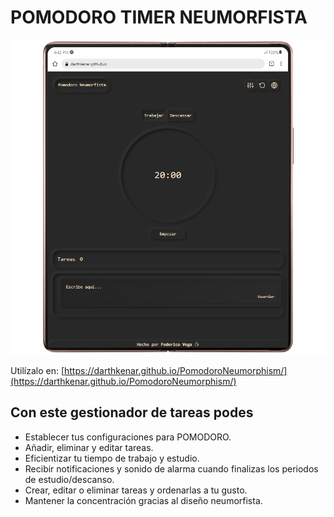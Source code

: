 # POMODORO TIMER NEUMORFISTA

![Pomodoro Image Example](./doc/images/pomodoroneumorphism3.webp)

Utilízalo en:
[https://darthkenar.github.io/PomodoroNeumorphism/](https://darthkenar.github.io/PomodoroNeumorphism/)

## Con este gestionador de tareas podes

- Establecer tus configuraciones para POMODORO.
- Añadir, eliminar y editar tareas.
- Eficientizar tu tiempo de trabajo y estudio.
- Recibir notificaciones y sonido de alarma cuando finalizas los periodos de estudio/descanso.
- Crear, editar o eliminar tareas y ordenarlas a tu gusto.
- Mantener la concentración gracias al diseño neumorfista.
